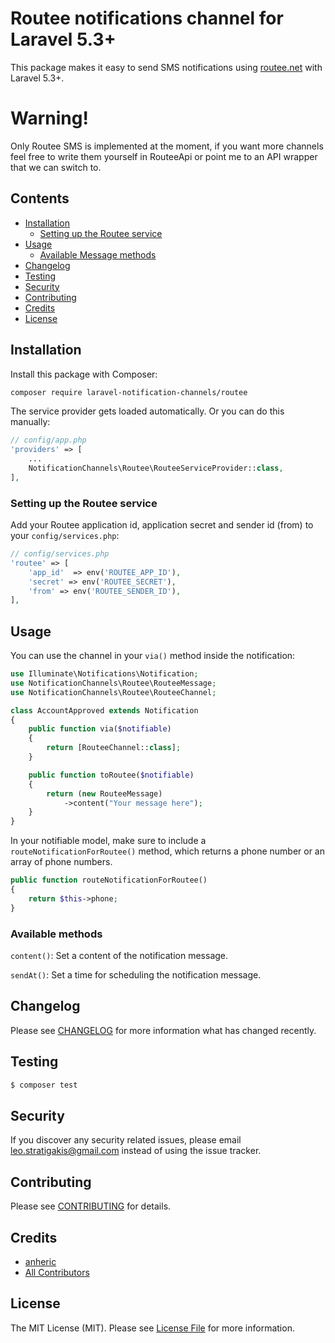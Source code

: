 # Routee notifications channel for Laravel 5.3+

This package makes it easy to send SMS notifications using [routee.net](https://www.routee.net) with Laravel 5.3+.

# Warning!
Only Routee SMS is implemented at the moment, if you want more channels feel free to write them yourself in RouteeApi or point me to an API wrapper that we can switch to.

## Contents

- [Installation](#installation)
    - [Setting up the Routee service](#setting-up-the-routee-service)
- [Usage](#usage)
    - [Available Message methods](#available-methods)
- [Changelog](#changelog)
- [Testing](#testing)
- [Security](#security)
- [Contributing](#contributing)
- [Credits](#credits)
- [License](#license)


## Installation

Install this package with Composer:

```bash
composer require laravel-notification-channels/routee
```

The service provider gets loaded automatically. Or you can do this manually:
```php
// config/app.php
'providers' => [
    ...
    NotificationChannels\Routee\RouteeServiceProvider::class,
],
```

### Setting up the Routee service

Add your Routee application id, application secret and sender id (from) to your `config/services.php`:

```php
// config/services.php
'routee' => [
    'app_id'  => env('ROUTEE_APP_ID'),
    'secret' => env('ROUTEE_SECRET'),
    'from' => env('ROUTEE_SENDER_ID'),
],
```
## Usage

You can use the channel in your `via()` method inside the notification:

```php
use Illuminate\Notifications\Notification;
use NotificationChannels\Routee\RouteeMessage;
use NotificationChannels\Routee\RouteeChannel;

class AccountApproved extends Notification
{
    public function via($notifiable)
    {
        return [RouteeChannel::class];
    }

    public function toRoutee($notifiable)
    {
        return (new RouteeMessage)
            ->content("Your message here");
    }
}
```

In your notifiable model, make sure to include a `routeNotificationForRoutee()` method, which returns a phone number
or an array of phone numbers.

```php
public function routeNotificationForRoutee()
{
    return $this->phone;
}
```

### Available methods

`content()`: Set a content of the notification message.

`sendAt()`: Set a time for scheduling the notification message.

## Changelog

Please see [CHANGELOG](CHANGELOG.md) for more information what has changed recently.

## Testing

``` bash
$ composer test
```

## Security

If you discover any security related issues, please email leo.stratigakis@gmail.com instead of using the issue tracker.

## Contributing

Please see [CONTRIBUTING](CONTRIBUTING.md) for details.

## Credits

- [anheric](https://github.com/anheric)
- [All Contributors](../../contributors)

## License

The MIT License (MIT). Please see [License File](LICENSE.md) for more information.
